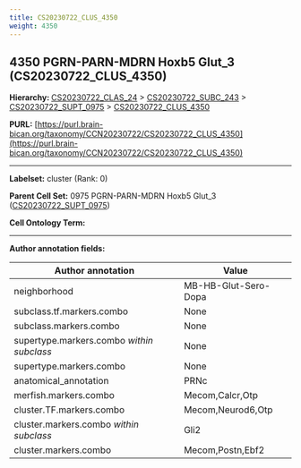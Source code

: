 ```yaml
---
title: CS20230722_CLUS_4350
weight: 4350
---
```

## 4350 PGRN-PARN-MDRN Hoxb5 Glut_3 (CS20230722_CLUS_4350)
<b>Hierarchy: </b>
[CS20230722_CLAS_24](../CS20230722_CLAS_24) >
[CS20230722_SUBC_243](../CS20230722_SUBC_243) >
[CS20230722_SUPT_0975](../CS20230722_SUPT_0975) >
[CS20230722_CLUS_4350](../CS20230722_CLUS_4350)

**PURL:** [https://purl.brain-bican.org/taxonomy/CCN20230722/CS20230722_CLUS_4350](https://purl.brain-bican.org/taxonomy/CCN20230722/CS20230722_CLUS_4350)

---


**Labelset:** cluster (Rank: 0)

**Parent Cell Set:** 0975 PGRN-PARN-MDRN Hoxb5 Glut_3 ([CS20230722_SUPT_0975](../CS20230722_SUPT_0975))



**Cell Ontology Term:** 

[MARKER GENES.]: #


---

[TRANSFERRED ANNOTATIONS.]: #


[AUTHOR ANNOTATION FIELDS.]: #


**Author annotation fields:**

| Author annotation | Value |
|-------------------|-------|
|neighborhood|MB-HB-Glut-Sero-Dopa|
|subclass.tf.markers.combo|None|
|subclass.markers.combo|None|
|supertype.markers.combo _within subclass_|None|
|supertype.markers.combo|None|
|anatomical_annotation|PRNc|
|merfish.markers.combo|Mecom,Calcr,Otp|
|cluster.TF.markers.combo|Mecom,Neurod6,Otp|
|cluster.markers.combo _within subclass_|Gli2|
|cluster.markers.combo|Mecom,Postn,Ebf2|
